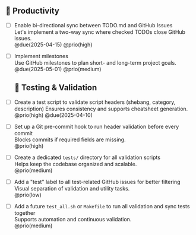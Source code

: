 ## 🎯 Productivity

- [ ] Enable bi-directional sync between TODO.md and GitHub Issues  
  Let's implement a two-way sync where checked TODOs close GitHub issues.  
  @due(2025-04-15) @prio(high)

- [ ] Implement milestones  
  Use GitHub milestones to plan short- and long-term project goals.  
  @due(2025-05-01) @prio(medium)

  ## 🧪 Testing & Validation

- [ ] Create a test script to validate script headers (shebang, category, description)
  Ensures consistency and supports cheatsheet generation.  
  @prio(high) @due(2025-04-10)

- [ ] Set up a Git pre-commit hook to run header validation before every commit  
  Blocks commits if required fields are missing.  
  @prio(high)

- [ ] Create a dedicated `tests/` directory for all validation scripts  
  Helps keep the codebase organized and scalable.  
  @prio(medium)

- [ ] Add a "test" label to all test-related GitHub issues for better filtering  
  Visual separation of validation and utility tasks.  
  @prio(low)

- [ ] Add a future `test_all.sh` or `Makefile` to run all validation and sync tests together  
  Supports automation and continuous validation.  
  @prio(medium)